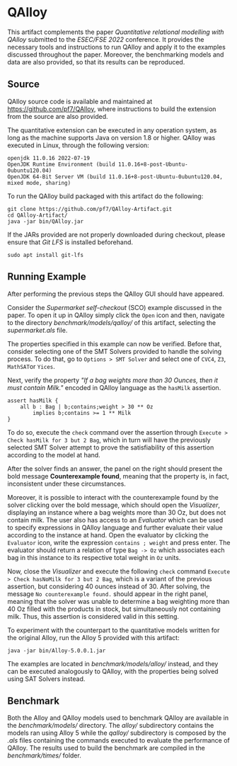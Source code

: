 # QAlloy

This artifact complements the paper *Quantitative relational modelling with QAlloy*
submitted to the *ESEC/FSE 2022* conference.
It provides the necessary tools and instructions to run QAlloy and apply it
to the examples discussed throughout the paper.
Moreover, the benchmarking models and data are also provided, so that its results
can be reproduced.

## Source

QAlloy source code is available and maintained at https://github.com/pf7/QAlloy, 
where instructions to build the extension from the source are also provided.

The quantitative extension can be executed in any operation system, as long as
the machine supports Java on version 1.8 or higher.
QAlloy was executed in Linux, through the following version:
``` 
openjdk 11.0.16 2022-07-19
OpenJDK Runtime Environment (build 11.0.16+8-post-Ubuntu-0ubuntu120.04)
OpenJDK 64-Bit Server VM (build 11.0.16+8-post-Ubuntu-0ubuntu120.04, mixed mode, sharing)
```

To run the QAlloy build packaged with this artifact do the following:
```
git clone https://github.com/pf7/QAlloy-Artifact.git
cd QAlloy-Artifact/
java -jar bin/QAlloy.jar
```

If the JARs provided are not properly downloaded during checkout,
please ensure that *Git LFS* is installed beforehand.
``` 
sudo apt install git-lfs
```

## Running Example

After performing the previous steps the QAlloy GUI should have appeared.

Consider the *Supermarket self-checkout* (SCO) example discussed in the paper.
To open it up in QAlloy simply click the ```Open``` icon and then, navigate to
the directory *benchmark/models/qalloy/* of this artifact, selecting the *supermarket.als*
file.

The properties specified in this example can now be verified.
Before that, consider selecting one of the SMT Solvers provided to handle the
solving process.
To do that, go to ```Options > SMT Solver``` and select one of ```CVC4```,
```Z3```, ```MathSAT```or ```Yices```.

Next, verify the property *"If a bag weights more than 30 Ounces, then it must contain Milk."*
encoded in QAlloy language as the ```hasMilk``` assertion.
``` 
assert hasMilk {
	all b : Bag | b;contains;weight > 30 ** Oz 
	    implies b;contains >= 1 ** Milk
}
```
To do so, execute the ```check``` command over the assertion through
```Execute > Check hasMilk for 3 but 2 Bag```, which in turn will have
the previously selected SMT Solver attempt to prove the satisfiability
of this assertion according to the model at hand.

After the solver finds an answer, the panel on the right should present
the bold message **Counterexample found**, meaning that the property
is, in fact, inconsistent under these circumstances.

Moreover, it is possible to interact with the counterexample found
by the solver clicking over the bold message, which should open the
*Visualizer*, displaying an instance where a bag weights more than
30 Oz, but does not contain milk.
The user also has access to an *Evaluator* which can be used to
specify expressions in QAlloy language and further evaluate their
value according to the instance at hand.
Open the evaluator by clicking the ```Evaluator``` icon, write the
expression ```contains ; weight``` and press enter.
The evaluator should return a relation of type ```Bag -> Oz``` which
associates each bag in this instance to its respective total weight in
```Oz``` units.

Now, close the *Visualizer* and execute the following ```check``` command
```Execute > Check hasNoMilk for 3 but 2 Bag```, which is a variant of
the previous assertion, but considering
40 ounces instead of 30.
After solving, the message ```No counterexample found.``` should
appear in the right panel, meaning that the solver was unable to
determine a bag weighting more than 40 Oz filled with the products
in stock, but simultaneously not containing milk.
Thus, this assertion is considered valid in this setting.

To experiment with the counterpart to the quantitative models written for the
original Alloy, run the Alloy 5 provided with this artifact:
```
java -jar bin/Alloy-5.0.0.1.jar
```
The examples are located in *benchmark/models/alloy/* instead, and they can be
executed analogously to QAlloy, with the properties being solved using SAT Solvers
instead.

## Benchmark

Both the Alloy and QAlloy models used to benchmark QAlloy are available
in the *benchmark/models/* directory.
The *alloy/* subdirectory contains the models ran using Alloy 5 while the
*qalloy/* subdirectory is composed by the *.als* files containing the 
commands executed to evaluate the performance of QAlloy.
The results used to build the benchmark are compiled in the
*benchmark/times/* folder.
